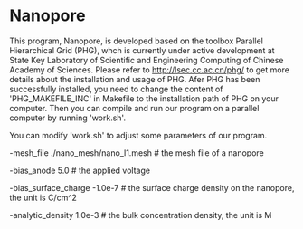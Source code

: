 # Nanopore
This program, Nanopore, is developed based on the toolbox Parallel Hierarchical Grid (PHG), whch is currently under active development at State Key Laboratory of 
Scientific and Engineering Computing of Chinese Academy of Sciences. Please refer to http://lsec.cc.ac.cn/phg/ to get more details about the installation 
and usage of PHG. Afer PHG has been successfully installed, you need to change the content of 'PHG_MAKEFILE_INC' in Makefile to the installation path of PHG on your computer. Then you can compile and run our program on a parallel computer by running 'work.sh'.  

You can modify 'work.sh' to adjust some parameters of our program.

-mesh_file ./nano_mesh/nano_l1.mesh # the mesh file of a nanopore

-bias_anode 5.0                     # the applied voltage 

-bias_surface_charge -1.0e-7        # the surface charge density on the nanopore, the unit is C/cm^2

-analytic_density 1.0e-3            # the bulk concentration density, the unit is M
